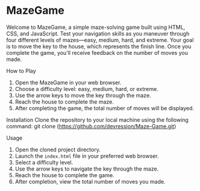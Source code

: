 # MazeGame

Welcome to MazeGame, a simple maze-solving game built using HTML, CSS, and JavaScript. Test your navigation skills as you maneuver through four different levels of mazes—easy, medium, hard, and extreme. Your goal is to move the key to the house, which represents the finish line. Once you complete the game, you'll receive feedback on the number of moves you made.

How to Play
1. Open the MazeGame in your web browser.
2. Choose a difficulty level: easy, medium, hard, or extreme.
3. Use the arrow keys to move the key through the maze.
4. Reach the house to complete the maze.
5. After completing the game, the total number of moves will be displayed.

Installation
Clone the repository to your local machine using the following command:
git clone (https://github.com/devression/Maze-Game.git)

Usage
1. Open the cloned project directory.
2. Launch the `index.html` file in your preferred web browser.
3. Select a difficulty level.
4. Use the arrow keys to navigate the key through the maze.
5. Reach the house to complete the game.
6. After completion, view the total number of moves you made.
